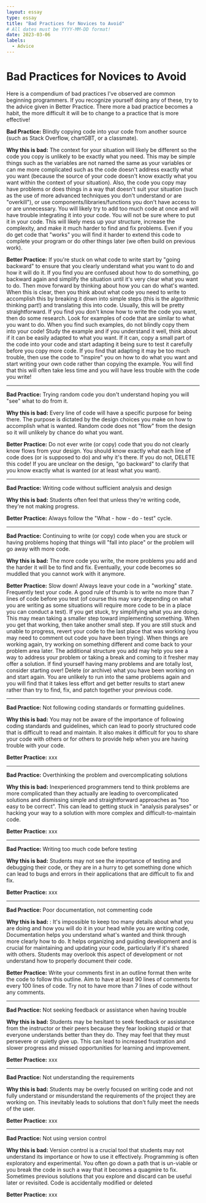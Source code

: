 ```yaml
---
layout: essay
type: essay
title: "Bad Practices for Novices to Avoid"
# All dates must be YYYY-MM-DD format!
date: 2023-03-06
labels:
  - Advice
---
```


# Bad Practices for Novices to Avoid

Here is a compendium of bad practices I've observed are common beginning programmers. If you recognize yourself doing any of these, try to the advice given in Better Practice. There more a bad practice becomes a habit, the more difficult it will be to change to a practice that is more effective! 

**Bad Practice:** Blindly copying code into your code from another source (such as Stack Overflow, chartGBT, or a classmate). 

**Why this is bad:** The context for your situation will likely be different so the code you copy is unlikely to be exactly what you need. This may be simple things such as the variables are not named the same as your variables or can me more complicated such as the code doesn't address exactly what you want (because the source of your code doesn't know exactly what you want within the context of your situation). Also, the code you copy may have problems or does things in a way that doesn't suit your situation (such as the use of more advanced techniques you don't understand or are "overkill"), or use components/libraries/functions you don't have access to or are unnecessary. You will likely try to add too much code at once and will have trouble integrating it into your code. You will not be sure where to put it in your code. This will likely mess up your structure, increase the complexity, and make it much harder to find and fix problems.  Even if you do get code that "works" you will find it harder to extend this code to complete your program or do other things later (we often build on previous work).

**Better Practice:** If you're stuck on what code to write start by "going backward" to ensure that you clearly understand what you want to do and how it will do it. If you find you are confused about how to do something, go backward again and simplify the situation until it's very clear what you want to do. Then move forward by thinking about how you can do what's wanted. When this is clear, then you think about what code you need to write to accomplish this by breaking it down into simple steps (this is the algorithmic thinking part!) and translating this into code. Usually, this will be pretty straightforward. If you find you don't know how to write the code you want, then do some research. Look for examples of code that are similar to what you want to do. When you find such examples, do not blindly copy them into your code! Study the example and if you understand it well, think about if it can be easily adapted to what you want. If it can, copy a small part of the code into your code and start adapting it being sure to test it carefully before you copy more code. If you find that adapting it may be too much trouble, then use the code to "inspire" you on how to do what you want and start writing your own code rather than copying the example. You will find that this will often take less time and you will have less trouble with the code you write!

---

**Bad Practice:** Trying random code you don't understand hoping you will "see" what to do from it.

**Why this is bad:** Every line of code will have a specific purpose for being there. The purpose is dictated by the design choices you make on how to accomplish what is wanted. Random code does not "flow" from the design so it will unlikely by chance do what you want.

**Better Practice:** Do not ever write (or copy) code that you do not clearly know flows from your design. You should know exactly what each line of code does (or is supposed to do) and why it's there. If you do not, DELETE this code! If you are unclear on the design, "go backward" to clarify that you know exactly what is wanted (or at least what you want).

---
**Bad Practice:** Writing code without sufficient analysis and design

**Why this is bad:** Students often feel that unless they're writing code, they're not making progress.

**Better Practice:** Always follow the "What - how - do - test" cycle. 

---

**Bad Practice:** Continuing to write (or copy) code when you are stuck or having problems hoping that things will "fall into place" or the problem will go away with more code.

**Why this is bad:** The more code you write, the more problems you add and the harder it will be to find and fix. Eventually, your code becomes so muddled that you cannot work with it anymore.

**Better Practice:** Slow down! Always leave your code in a "working" state. Frequently test your code. A good rule of thumb is to write no more than 7 lines of code before you test (of course this may vary depending on what you are writing as some situations will require more code to be in a place you can conduct a test). If you get stuck, try simplifying what you are doing. This may mean taking a smaller step toward implementing something. When you get that working, then take another small step. If you are still stuck and unable to progress, revert your code to the last place that was working (you may need to comment out code you have been trying). When things are working again, try working on something different and come back to your problem area later. The additional structure you add may help you see a way to address your problem or taking a break and coming to it fresher may offer a solution. If find yourself having many problems and are totally lost, consider starting over! Delete (or archive) what you have been working on and start again. You are unlikely to run into the same problems again and you will find that it takes less effort and get better results to start anew rather than try to find, fix, and patch together your previous code.

---
**Bad Practice:** Not following coding standards or formatting guidelines.

**Why this is bad:** You may not be aware of the importance of following coding standards and guidelines, which can lead to poorly structured code that is difficult to read and maintain. It also makes it difficult for you to share your code with others or for others to provide help when you are having trouble with your code.

**Better Practice:** xxx

---
**Bad Practice:** Overthinking the problem and overcomplicating solutions

**Why this is bad:**  Inexperienced programmers tend to think problems are more complicated than they actually are leading to overcomplicated solutions and dismissing simple and straightforward approaches as "too easy to be correct". This can lead to getting stuck in "analysis paralyses" or hacking your way to a solution with more complex and difficult-to-maintain code.

**Better Practice:** xxx

---
**Bad Practice:** Writing too much code before testing

**Why this is bad:** Students may not see the importance of testing and debugging their code, or they are in a hurry to get something done which can lead to bugs and errors in their applications that are difficult to fix and fix.

**Better Practice:** xxx

---
**Bad Practice:** Poor documentation, not commenting code

**Why this is bad:** : It's impossible to keep too many details about what you are doing and how you will do it in your head while you are writing code, Documentation helps you understand what's wanted and think through more clearly how to do. It helps organizing and guiding development and is crucial for maintaining and updating your code, particularly if it's shared with others.  Students may overlook this aspect of development or not understand how to properly document their code.

**Better Practice:** Write your comments first in an outline format then write the code to follow this outline. Aim to have at least 90 lines of comments for every 100 lines of code. Try not to have more than 7 lines of code without any comments. 

---
**Bad Practice:** Not seeking feedback or assistance when having trouble

**Why this is bad:**  Students may be hesitant to seek feedback or assistance from the instructor or their peers because they fear looking stupid or that everyone understands better than they do. They may feel that they must persevere or quietly give up. This can lead to increased frustration and slower progress and missed opportunities for learning and improvement.

**Better Practice:** xxx

---
**Bad Practice:** Not understanding the requirements

**Why this is bad:** Students may be overly focused on writing code and not fully understand or misunderstand the requirements of the project they are working on. This inevitably leads to solutions that don't fully meet the needs of the user.

**Better Practice:** xxx

---
**Bad Practice:** Not using version control

**Why this is bad:** Version control is a crucial tool that students may not understand its importance or how to use it effectively. Programming is often exploratory and experimental. You often go down a path that is un-viable or you break the code in such a way that it becomes a quagmire to fix. Sometimes previous solutions that you explore and discard can be useful later or revisited. Code is accidentally modified or deleted

**Better Practice:** xxx

